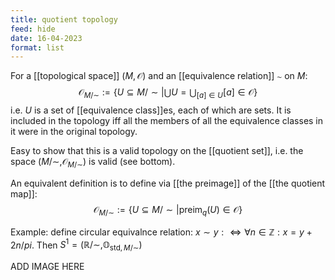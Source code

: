 ```yaml
---
title: quotient topology
feed: hide
date: 16-04-2023
format: list
---
```



For a [[topological space]] $(M, \mathcal O)$ and an [[equivalence relation]] $\sim$ on $M$:$$
\mathcal O_{M/\sim}:= \{U\subseteq M/\sim \big| \bigcup U = \bigcup_{[a]\in U}[a]\in \mathcal {O}\}
$$
i.e. $U$ is a set of [[equivalence class]]es, each of which are sets. It is included in the topology iff all the members of all the equivalence classes in it were in the original topology.

Easy to show that this is a valid topology on the [[quotient set]], i.e. the space $(M/\sim, \mathcal O_{M/\sim})$ is valid (see bottom).

An equivalent definition is to define via [[the preimage]] of the [[the quotient map]]:$$
\mathcal O_{M/\sim}:= \{U\subseteq M/\sim \big| \text{preim}_q(U)\in \mathcal {O}\}
$$

Example: define circular equivalnce relation: $x\sim y:\iff \forall n\in \mathbb Z: x = y + 2n/pi$. Then  $S^1 = (\mathbb R/\sim, \mathbb O_{\text{std}, M/\sim})$


ADD IMAGE HERE